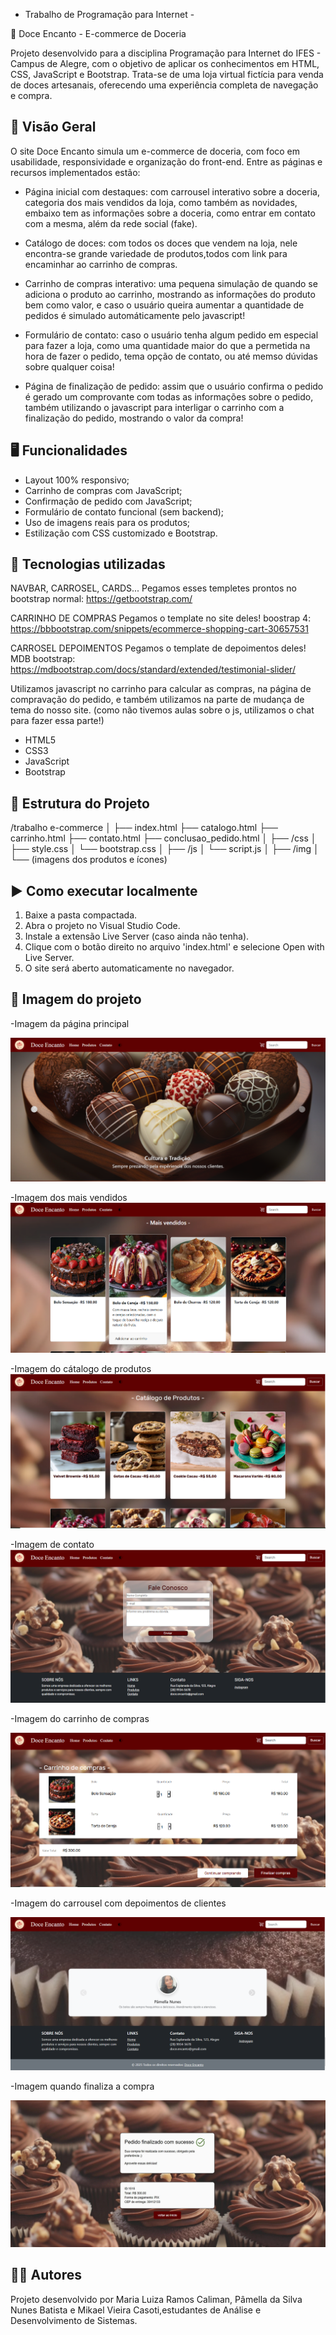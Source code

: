- Trabalho de Programação para Internet -

🍬 Doce Encanto - E-commerce de Doceria

Projeto desenvolvido para a disciplina Programação para Internet do IFES - Campus de Alegre, com o objetivo de aplicar os conhecimentos em HTML, CSS, JavaScript e Bootstrap.
Trata-se de uma loja virtual fictícia para venda de doces artesanais, oferecendo uma experiência completa de navegação e compra.

## 🧁 Visão Geral

O site Doce Encanto simula um e-commerce de doceria, com foco em usabilidade, responsividade e organização do front-end. Entre as páginas e recursos implementados estão:

- Página inicial com destaques: com carrousel interativo sobre a doceria, categoria dos mais vendidos da loja, como também as novidades, embaixo tem as informações sobre a doceria, como entrar em contato com a mesma, além da rede social (fake).

- Catálogo de doces: com todos os doces que vendem na loja, nele encontra-se grande variedade de produtos,todos com link para encaminhar ao carrinho de compras.

- Carrinho de compras interativo: uma pequena simulação de quando se adiciona o produto ao carrinho, mostrando as informações do produto bem como valor, e caso o usuário queira aumentar a quantidade de pedidos é simulado automáticamente pelo javascript!

- Formulário de contato: caso o usuário tenha algum pedido em especial para fazer a loja, como uma quantidade maior do que a permetida na hora de fazer o pedido, tema opção de contato, ou até memso dúvidas sobre qualquer coisa!

- Página de finalização de pedido: assim que o usuário confirma o pedido é gerado um comprovante com todas as informações sobre o pedido, também utilizando o javascript para interligar o carrinho com a finalização do pedido, mostrando o valor da compra!

## 🖥️ Funcionalidades

- Layout 100% responsivo;
- Carrinho de compras com JavaScript;
- Confirmação de pedido com JavaScript;
- Formulário de contato funcional (sem backend);
- Uso de imagens reais para os produtos;
- Estilização com CSS customizado e Bootstrap.

## 🔧 Tecnologias utilizadas

NAVBAR, CARROSEL, CARDS...
Pegamos esses templetes prontos no
bootstrap normal: https://getbootstrap.com/

CARRINHO DE COMPRAS
Pegamos o template no site deles!
boostrap 4: https://bbbootstrap.com/snippets/ecommerce-shopping-cart-30657531

CARROSEL DEPOIMENTOS
Pegamos o template de depoimentos deles!
MDB bootstrap: https://mdbootstrap.com/docs/standard/extended/testimonial-slider/

Utilizamos javascript no carrinho para calcular as compras, na página de compravação do pedido, e também utilizamos na parte de mudança de tema do nosso site.
(como não tivemos aulas sobre o js, utilizamos o chat para fazer essa parte!)

- HTML5
- CSS3
- JavaScript
- Bootstrap

## 📁 Estrutura do Projeto

/trabalho e-commerce
│
├── index.html
├── catalogo.html
├── carrinho.html
├── contato.html
├── conclusao_pedido.html
│
├── /css
│ ├── style.css
│ └── bootstrap.css
│
├── /js
│ └── script.js
│
├── /img
│ └── (imagens dos produtos e ícones)

## ▶️ Como executar localmente

1. Baixe a pasta compactada.
2. Abra o projeto no Visual Studio Code.
3. Instale a extensão Live Server (caso ainda não tenha).
4. Clique com o botão direito no arquivo 'index.html' e selecione Open with Live Server.
5. O site será aberto automaticamente no navegador.

## 📸 Imagem do projeto

-Imagem da página principal 

![alt text](image-2.png)

-Imagem dos mais vendidos 
![alt text](image-3.png)

-Imagem do cátalogo de produtos
![alt text](image-4.png)

-Imagem de contato  
![alt text](image-5.png)

-Imagem do carrinho de compras 

![alt text](image-6.png)

-Imagem do carrousel com depoimentos de clientes

![alt text](image-7.png)

-Imagem quando finaliza a compra

![alt text](image-9.png)


## 👩‍💻 Autores

Projeto desenvolvido por Maria Luiza Ramos Caliman, Pâmella da Silva Nunes Batista e Mikael Vieira Casoti,estudantes de Análise e Desenvolvimento de Sistemas.
